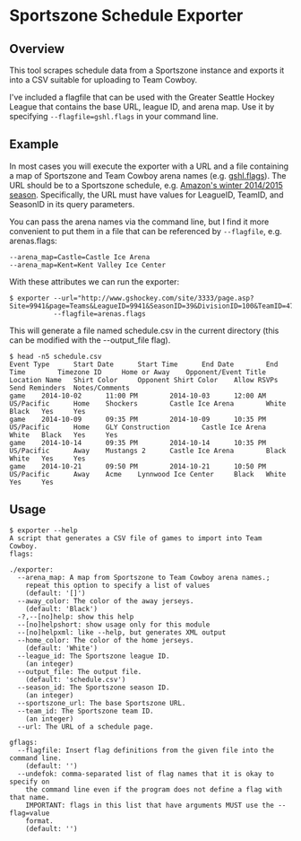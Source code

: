 # Sportszone Schedule Exporter

## Overview

This tool scrapes schedule data from a Sportszone instance and exports it into a CSV suitable for uploading to Team Cowboy.

I've included a flagfile that can be used with the Greater Seattle Hockey League that contains the base URL, league ID, and arena map. Use it by specifying `--flagfile=gshl.flags` in your command line.

## Example

In most cases you will execute the exporter with a URL and a file containing a map of Sportszone and Team Cowboy arena names (e.g. [gshl.flags](gshl.flags)). The URL should be to a Sportszone schedule, e.g. [Amazon's winter 2014/2015 season](http://www.gshockey.com/site/3333/page.asp?Site=9941&page=Teams&LeagueID=9941&SeasonID=39&DivisionID=100&TeamID=470&Section=Schedule). Specifically, the URL must have values for LeagueID, TeamID, and SeasonID in its query parameters.

You can pass the arena names via the command line, but I find it more convenient to put them in a file that can be referenced by `--flagfile`, e.g. arenas.flags:

```
--arena_map=Castle=Castle Ice Arena
--arena_map=Kent=Kent Valley Ice Center
```

With these attributes we can run the exporter:

```
$ exporter --url="http://www.gshockey.com/site/3333/page.asp?Site=9941&page=Teams&LeagueID=9941&SeasonID=39&DivisionID=100&TeamID=470&Section=Schedule"
           --flagfile=arenas.flags
```

This will generate a file named schedule.csv in the current directory (this can be modified with the --output_file flag).

```
$ head -n5 schedule.csv
Event Type      Start Date      Start Time      End Date        End Time        Timezone ID     Home or Away    Opponent/Event Title    Location Name   Shirt Color     Opponent Shirt Color    Allow RSVPs     Send Reminders  Notes/Comments
game    2014-10-02      11:00 PM        2014-10-03      12:00 AM        US/Pacific      Home    Shockers        Castle Ice Arena        White   Black   Yes     Yes
game    2014-10-09      09:35 PM        2014-10-09      10:35 PM        US/Pacific      Home    GLY Construction        Castle Ice Arena        White   Black   Yes     Yes
game    2014-10-14      09:35 PM        2014-10-14      10:35 PM        US/Pacific      Away    Mustangs 2      Castle Ice Arena        Black   White   Yes     Yes
game    2014-10-21      09:50 PM        2014-10-21      10:50 PM        US/Pacific      Away    Acme    Lynnwood Ice Center     Black   White   Yes     Yes
```

## Usage

```
$ exporter --help 
A script that generates a CSV file of games to import into Team Cowboy.
flags:
    
./exporter:
  --arena_map: A map from Sportszone to Team Cowboy arena names.;
    repeat this option to specify a list of values
    (default: '[]')
  --away_color: The color of the away jerseys.
    (default: 'Black')
  -?,--[no]help: show this help
  --[no]helpshort: show usage only for this module
  --[no]helpxml: like --help, but generates XML output
  --home_color: The color of the home jerseys.
    (default: 'White')
  --league_id: The Sportszone league ID.
    (an integer)
  --output_file: The output file.
    (default: 'schedule.csv')
  --season_id: The Sportszone season ID.
    (an integer)
  --sportszone_url: The base Sportszone URL.
  --team_id: The Sportszone team ID.
    (an integer)
  --url: The URL of a schedule page.
    
gflags:
  --flagfile: Insert flag definitions from the given file into the command line.
    (default: '')
  --undefok: comma-separated list of flag names that it is okay to specify on
    the command line even if the program does not define a flag with that name.
    IMPORTANT: flags in this list that have arguments MUST use the --flag=value
    format.
    (default: '')
```
